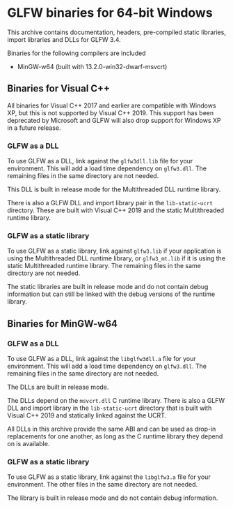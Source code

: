 # GLFW binaries for 64-bit Windows

This archive contains documentation, headers, pre-compiled static libraries,
import libraries and DLLs for GLFW 3.4.

Binaries for the following compilers are included

 - MinGW-w64 (built with 13.2.0-win32-dwarf-msvcrt)


## Binaries for Visual C++

All binaries for Visual C++ 2017 and earlier are compatible with Windows XP, but
this is not supported by Visual C++ 2019.  This support has been deprecated by
Microsoft and GLFW will also drop support for Windows XP in a future release.

### GLFW as a DLL

To use GLFW as a DLL, link against the `glfw3dll.lib` file for your
environment.  This will add a load time dependency on `glfw3.dll`.  The
remaining files in the same directory are not needed.

This DLL is built in release mode for the Multithreaded DLL runtime library.

There is also a GLFW DLL and import library pair in the `lib-static-ucrt`
directory.  These are built with Visual C++ 2019 and the static Multithreaded
runtime library.

### GLFW as a static library

To use GLFW as a static library, link against `glfw3.lib` if your application
is using the Multithreaded DLL runtime library, or `glfw3_mt.lib` if it is
using the static Multithreaded runtime library.  The remaining files in the same
directory are not needed.

The static libraries are built in release mode and do not contain debug
information but can still be linked with the debug versions of the runtime
library.


## Binaries for MinGW-w64

### GLFW as a DLL

To use GLFW as a DLL, link against the `libglfw3dll.a` file for your
environment.  This will add a load time dependency on `glfw3.dll`.  The
remaining files in the same directory are not needed.

The DLLs are built in release mode.

The DLLs depend on the `msvcrt.dll` C runtime library.  There is also a GLFW
DLL and import library in the `lib-static-ucrt` directory that is built with
Visual C++ 2019 and statically linked against the UCRT.

All DLLs in this archive provide the same ABI and can be used as drop-in
replacements for one another, as long as the C runtime library they depend on is
available.

### GLFW as a static library

To use GLFW as a static library, link against the `libglfw3.a` file for your
environment.  The other files in the same directory are not needed.

The library is built in release mode and do not contain debug information.

